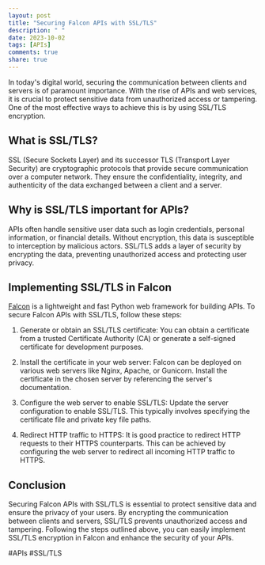```yaml
---
layout: post
title: "Securing Falcon APIs with SSL/TLS"
description: " "
date: 2023-10-02
tags: [APIs]
comments: true
share: true
---
```


In today's digital world, securing the communication between clients and servers is of paramount importance. With the rise of APIs and web services, it is crucial to protect sensitive data from unauthorized access or tampering. One of the most effective ways to achieve this is by using SSL/TLS encryption.

## What is SSL/TLS?

SSL (Secure Sockets Layer) and its successor TLS (Transport Layer Security) are cryptographic protocols that provide secure communication over a computer network. They ensure the confidentiality, integrity, and authenticity of the data exchanged between a client and a server.

## Why is SSL/TLS important for APIs?

APIs often handle sensitive user data such as login credentials, personal information, or financial details. Without encryption, this data is susceptible to interception by malicious actors. SSL/TLS adds a layer of security by encrypting the data, preventing unauthorized access and protecting user privacy.

## Implementing SSL/TLS in Falcon

[Falcon](https://falconframework.org/) is a lightweight and fast Python web framework for building APIs. To secure Falcon APIs with SSL/TLS, follow these steps:

1. Generate or obtain an SSL/TLS certificate: You can obtain a certificate from a trusted Certificate Authority (CA) or generate a self-signed certificate for development purposes.

2. Install the certificate in your web server: Falcon can be deployed on various web servers like Nginx, Apache, or Gunicorn. Install the certificate in the chosen server by referencing the server's documentation.

3. Configure the web server to enable SSL/TLS: Update the server configuration to enable SSL/TLS. This typically involves specifying the certificate file and private key file paths.

4. Redirect HTTP traffic to HTTPS: It is good practice to redirect HTTP requests to their HTTPS counterparts. This can be achieved by configuring the web server to redirect all incoming HTTP traffic to HTTPS.

## Conclusion

Securing Falcon APIs with SSL/TLS is essential to protect sensitive data and ensure the privacy of your users. By encrypting the communication between clients and servers, SSL/TLS prevents unauthorized access and tampering. Following the steps outlined above, you can easily implement SSL/TLS encryption in Falcon and enhance the security of your APIs.

#APIs #SSL/TLS